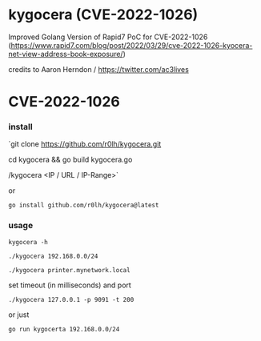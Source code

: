 # kygocera (CVE-2022-1026)
Improved Golang Version of Rapid7 PoC for CVE-2022-1026 (https://www.rapid7.com/blog/post/2022/03/29/cve-2022-1026-kyocera-net-view-address-book-exposure/)

credits to Aaron Herndon / https://twitter.com/ac3lives

# CVE-2022-1026

### install
`git clone https://github.com/r0lh/kygocera.git

cd kygocera && go build kygocera.go

/kygocera <IP / URL / IP-Range>`

or

`go install github.com/r0lh/kygocera@latest`

### usage
`kygocera -h`

`./kygocera 192.168.0.0/24`

`./kygocera printer.mynetwork.local`

set timeout (in milliseconds) and port

`./kygocera 127.0.0.1 -p 9091 -t 200`

or just 

`go run kygocerta 192.168.0.0/24`
